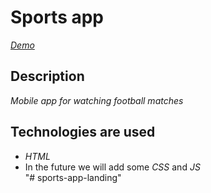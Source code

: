 # Sports app

*[Demo](https://jukachu.github.io/sports-app-landing/src/index.html)*

## Description

*Mobile app for watching football matches*

## Technologies are used

- *HTML*
- In the future we will add some *CSS* and *JS*<BR>
"# sports-app-landing" 
